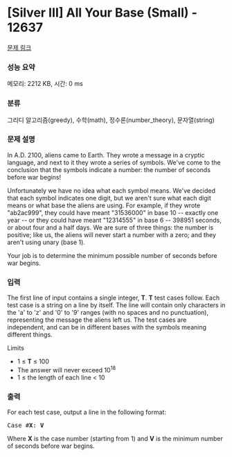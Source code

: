# [Silver III] All Your Base (Small) - 12637 

[문제 링크](https://www.acmicpc.net/problem/12637) 

### 성능 요약

메모리: 2212 KB, 시간: 0 ms

### 분류

그리디 알고리즘(greedy), 수학(math), 정수론(number_theory), 문자열(string)

### 문제 설명

<p>In A.D. 2100, aliens came to Earth. They wrote a message in a cryptic language, and next to it they wrote a series of symbols. We've come to the conclusion that the symbols indicate a number: the number of seconds before war begins!</p>

<p>Unfortunately we have no idea what each symbol means. We've decided that each symbol indicates one digit, but we aren't sure what each digit means or what base the aliens are using. For example, if they wrote "ab2ac999", they could have meant "31536000" in base 10 -- exactly one year -- or they could have meant "12314555" in base 6 -- 398951 seconds, or about four and a half days. We are sure of three things: the number is positive; like us, the aliens will never start a number with a zero; and they aren't using unary (base 1).</p>

<p>Your job is to determine the minimum possible number of seconds before war begins.</p>

### 입력 

 <p>The first line of input contains a single integer, <strong>T</strong>. <strong>T</strong> test cases follow. Each test case is a string on a line by itself. The line will contain only characters in the 'a' to 'z' and '0' to '9' ranges (with no spaces and no punctuation), representing the message the aliens left us. The test cases are independent, and can be in different bases with the symbols meaning different things.</p>

<p>Limits</p>

<ul>
	<li>1 ≤ <strong>T</strong> ≤ 100</li>
	<li>The answer will never exceed 10<sup>18</sup></li>
	<li>1 ≤ the length of each line < 10</li>
</ul>

### 출력 

 <p>For each test case, output a line in the following format: </p>

<pre>Case #<strong>X</strong>: <strong>V</strong></pre>

<p>Where <strong>X</strong> is the case number (starting from 1) and <strong>V</strong> is the minimum number of seconds before war begins.</p>

